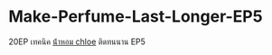 # Make-Perfume-Last-Longer-EP5
 20EP เทคนิค [น้ําหอม chloe](https://ceresaperfume.com) ติดทนนาน EP5
